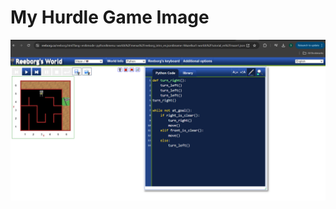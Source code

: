 <!DOCTYPE html>
<html lang="en">
<head>
    <meta charset="UTF-8">
    <meta name="viewport" content="width=device-width, initial-scale=1.0">
    
</head>
<body>
    <h1>My Hurdle Game Image</h1>
    <img src="https://raw.githubusercontent.com/smriti2911/hurdle_game/main/Screenshot%202024-06-14%20144658.png" alt="Hurdle Game Screenshot">
</body>
</html>
